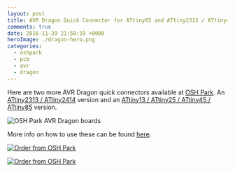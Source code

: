 ```yaml
---
layout: post
title: AVR Dragon Quick Connector for ATtiny85 and ATtiny2313 / ATtiny4313
comments: true
date: 2016-11-29 21:50:19 +0000
heroImage: ./dragon-hero.png
categories:
  - oshpark
  - pcb
  - avr
  - dragon
---
```


Here are two more AVR Dragon quick connectors available at [OSH Park](http://oshpark.com). An [ATtiny2313 / ATtiny2414](https://oshpark.com/shared_projects/DpvzHiNS) version and an [ATtiny13 / ATtiny25 / ATtiny45 / ATtiny85](https://oshpark.com/shared_projects/bYVlzVSK) version.

![OSH Park AVR Dragon boards](http://media.jaywiggins.com.s3.amazonaws.com/images/avr-dragon-adapter-attiny2313-attiny85.jpg)

More info on how to use these can be found [here](/oshpark/pcb/avr/dragon/2016/09/09/avr-dragon-quick-connector-pcb-from-osh-park/).

<a href="https://oshpark.com/shared_projects/bYVlzVSK"><img src="https://oshpark.com/assets/badge-5b7ec47045b78aef6eb9d83b3bac6b1920de805e9a0c227658eac6e19a045b9c.png" alt="Order from OSH Park" /></a>

<a href="https://oshpark.com/shared_projects/DpvzHiNS"><img src="https://oshpark.com/assets/badge-5b7ec47045b78aef6eb9d83b3bac6b1920de805e9a0c227658eac6e19a045b9c.png" alt="Order from OSH Park" /></a>
